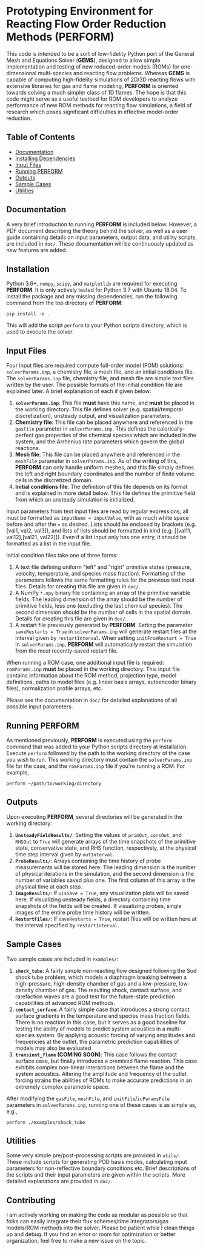 # **Prototyping Environment for Reacting Flow Order Reduction Methods (PERFORM)**

This code is intended to be a sort of low-fidelity Python port of the General Mesh and Equations Solver (**GEMS**), designed to allow simple implementation and testing of new reduced-order models (ROMs) for one-dimensional multi-species and reacting flow problems. Whereas **GEMS** is capable of computing high-fidelity simulations of 2D/3D reacting flows with extensive libraries for gas and flame modeling, **PERFORM** is oriented towards solving a much simpler class of 1D flames. The hope is that this code might serve as a useful testbed for ROM developers to analyze performance of new ROM methods for reacting flow simulations, a field of research which poses significant difficulties in effective model-order reduction.

## Table of Contents 
* [Documentation](#documentation)
* [Installing Dependencies](#installing-dependencies)
* [Input Files](#input-files)
* [Running PERFORM](#running-perform)
* [Outputs](#outputs)
* [Sample Cases](#sample-cases)
* [Utilities](#utilities)

## Documentation

A very brief introduction to running **PERFORM** is included below. However, a PDF document describing the theory behind the solver, as well as a user guide containing details on input parameters, output data, and utility scripts, are included in `doc/`. These documentation will be continuously updated as new features are added.

## Installation

Python 3.6+, `numpy`, `scipy`, and `matplotlib` are required for executing **PERFORM**. It is only actively tested for Python 3.7 with Ubuntu 18.04. To install the package and any missing dependencies, run the following command from the top directory of **PERFORM**:

```
pip install -e .
```

This will add the script `perform` to your Python scripts directory, which is used to execute the solver.

## Input Files

Four input files are required compute full-order model (FOM) solutions: `solverParams.inp`, a chemistry file, a mesh file, and an initial conditions file. The `solverParams.inp` file, chemistry file, and mesh file are simple text files written by the user. The possible formats of the initial condition file are explained later. A brief explanation of each if given below:

1. **`solverParams.inp`**: This file **must** have this name, and **must** be placed in the working directory. This file defines solver (e.g. spatial/temporal discretization), unsteady output, and visualization parameters.
2. **Chemistry file**: This file can be placed anywhere and referenced in the `gasFile` parameter in `solverParams.inp`. This defines the calorically-perfect gas properties of the chemical species which are included in the system, and the Arrhenius rate parameters which govern the global reactions.
3. **Mesh file**: This file can be placed anywhere and referenced in the `meshFile` parameter in `solverParams.inp`. As of the writing of this, **PERFORM** can only handle uniform meshes, and this file simply defines the left and right boundary coordinates and the number of finite volume cells in the discretized domain.
4. **Initial conditions file**: The definition of this file depends on its format and is explained in more detail below. This file defines the primitive field from which an unsteady simulation is initialized.

Input parameters from text input files are read by regular expressions; all must be formatted as `inputName = inputValue`, with as much white space before and after the `=` as desired. Lists should be enclosed by brackets (e.g. [val1, val2, val3]), and lists of lists should be formatted in kind (e.g. [[val11, val12],[val21, val22]]). Even if a list input only has one entry, it should be formatted as a list in the input file.

Initial condition files take one of three forms: 

1. A text file defining uniform "left" and "right" primitive states (pressure, velocity, temperature, and species mass fraction). Formatting of the parameters follows the same formatting rules for the previous text input files. Details for creating this file are given in `doc/`.
2. A NumPy `*.npy` binary file containing an array of the primitive variable fields. The leading dimension of the array should be the number of primitive fields, less one (excluding the last chemical species). The second dimension should be the number of cells in the spatial domain. Details for creating this file are given in `doc/`.
3. A restart file previously generated by **PERFORM**. Setting the parameter `saveRestarts = True` in `solverParams.inp` will generate restart files at the interval given by `restartInterval`. When setting `initFromRestart = True` in `solverParams.inp`, **PERFORM** will automatically restart the simulation from the most recently-saved restart file.

When running a ROM case, one additional input file is required: `romParams.inp` **must** be placed in the working directory. This input file contains information about the ROM method, projection type, model definitions, paths to model files (e.g. linear basis arrays, autoencoder binary files), normalization profile arrays, etc. 

Please see the documentation in `doc/` for detailed explanations of all possible input parameters.

## Running **PERFORM** 

As mentioned previously, **PERFORM** is executed using the `perform` command that was added to your Python scripts directory at installation. Execute `perform` followed by the path to the working directory of the case you wish to run. This working directory must contain the `solverParams.inp` file for the case, and the `romParams.inp` file if you're running a ROM. For example, 

```
perform ~/path/to/working/directory
```

## Outputs

Upon executing **PERFORM**, several directories will be generated in the working directory:

1. **`UnsteadyFieldResults/`**: Setting the values of `primOut`, `consOut`, and `RHSOut` to `True` will generate arrays of the time snapshots of the primitive state, conservative state, and RHS function, respectively, at the physical time step interval given by `outInterval`. 
2. **`ProbeResults/`**: Arrays containing the time history of probe measurements will be stored here. The leading dimension is the number of physical iterations in the simulation, and the second dimension is the number of variables saved plus one. The first column of this array is the physical time at each step.
3. **`ImageResults/`**: If `visSave = True`, any visualization plots will be saved here. If visualizing unsteady fields, a directory containing time snapshots of the fields will be created. If visualizing probes, single images of the entire probe time history will be written.
4. **`RestartFiles/`**: If `saveRestarts = True`, restart files will be written here at the interval specified by `restartInterval`.

## Sample Cases

Two sample cases are included in `examples/`:

1. **`shock_tube`**: A fairly simple non-reacting flow designed following the Sod shock tube problem, which models a diaphragm breaking between a high-pressure, high-density chamber of gas and a low-pressure, low-density chamber of gas. The resulting shock, contact surface, and rarefaction waves are a good test for the future-state prediction capabilities of advanced ROM methods.
2. **`contact_surface`**: A fairly simple case that introduces a strong contact surface gradients in the temperature and species mass fraction fields. There is no reaction in this case, but it serves as a good baseline for testing the ability of models to predict system acoustics in a multi-species system. By applying acoustic forcing of varying amplitudes and frequencies at the outlet, the parametric prediction capabilities of models may also be evaluated
2. **`transient_flame` (COMING SOON)**: This case follows the contact surface case, but finally introduces a premixed flame reaction. This case exhibits complex non-linear interactions between the flame and the system acoustics. Altering the amplitude and frequency of the outlet forcing strains the abilities of ROMs to make accurate predictions in an extremely complex parametric space.

After modifying the `gasFile`, `meshFile`, and `initFile`/`icParamsFile` parameters in `solverParams.inp`, running one of these cases is as simple as, e.g.,

```
perform ./examples/shock_tube
```

## Utilities

Some very simple pre/post-processing scripts are provided in `utils/`. These include scripts for generating POD basis modes, calculating input parameters for non-reflective boundary conditions etc. Brief descriptions of the scripts and their input parameters are given within the scripts. More detailed explanations are provided in `doc/`.

## Contributing

I am actively working on making the code as modular as possible so that folks can easily integrate their flux schemes/time integrators/gas models/ROM methods into the solver. Please be patient while I clean things up and debug. If you find an error or room for optimization or better organization, feel free to make a new issue on the topic.
